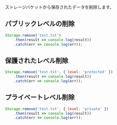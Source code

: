 ストレージバケットから保存されたデータを削除します。

## パブリックレベルの削除

```javascript
Storage.remove('test.txt')
    .then(result => console.log(result))
    .catch(err => console.log(err));
```

## 保護されたレベル削除

```javascript
Storage.remove('test.txt', { level: 'protected' })
    .then(result => console.log(result))
    .catch(err => console.log(err));
```

## プライベートレベル削除

```javascript
Storage.remove('test.txt', { level: 'private' })
    .then(result => console.log(result))
    .catch(err => console.log(err));
```